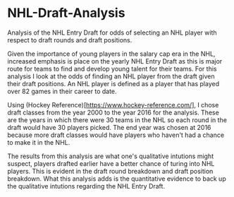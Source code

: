 # NHL-Draft-Analysis
Analysis of the NHL Entry Draft for odds of selecting an NHL player with respect to draft rounds and draft positions.

Given the importance of young players in the salary cap era in the NHL, increased emphasis is place on the yearly NHL Entry Draft as this is major route for teams to find and develop young talent for their teams. For this analysis  I look at the odds of finding an NHL player from the draft given their draft positions. An NHL player is defined as a player that has played over 82 games in their career to date. 

Using (Hockey Reference)[https://www.hockey-reference.com/], I chose draft classes from the year 2000 to the year 2016 for the analysis. These are the years in which there were 30 teams in the NHL so each round in the draft would have 30 players picked. The end year was chosen at 2016 because more draft classes would have players who haven't had a chance to make it in the NHL.

The results from this analysis are what one's qualitative intutions might suspect, players drafted earlier have a better chance of turing into NHL players. This is evident in the draft round breakdown and draft position breakdown. What this analysis adds is the quantitative evidence to back up the qualitative intutions regarding the NHL Entry Draft.
